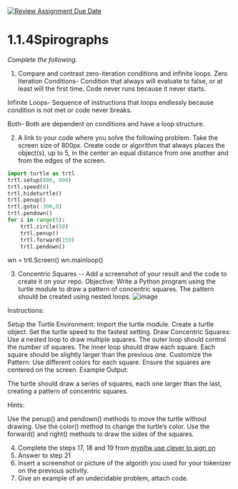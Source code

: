 [![Review Assignment Due Date](https://classroom.github.com/assets/deadline-readme-button-22041afd0340ce965d47ae6ef1cefeee28c7c493a6346c4f15d667ab976d596c.svg)](https://classroom.github.com/a/SkD24yV8)
# 1.1.4Spirographs

*Complete the following.*

1. Compare and contrast zero-iteration conditions and infinite loops.
   Zero Iteration Conditions- Condition that always will evaluate to false, or at least will the first time. Code never runs because it never starts.

Infinite Loops- Sequence of instructions that loops endlessly because condition is not met or code never breaks.

Both- Both are dependent on conditions and have a loop structure.





2. A link to your code where you solve the following problem. Take the screen size of 800px. Create code or algorithm that always places the object(s), up to 5, in the center an equal distance from one another and from the edges of the screen.
```python
import turtle as trtl
trtl.setup(800, 800)
trtl.speed(0)
trtl.hideturtle()
trtl.penup()
trtl.goto(-300,0)
trtl.pendown()
for i in range(5):
    trtl.circle(50)
    trtl.penup()
    trtl.forward(150)
    trtl.pendown()
```


wn = trtl.Screen()
wn.mainloop()






3. Concentric Squares -- Add a screenshot of your result and the code to create it on your repo.
Objective: Write a Python program using the turtle module to draw a pattern of concentric squares. The pattern should be created using nested loops.
![image](https://github.com/user-attachments/assets/116c3dc5-3acf-4350-a22d-fc20558c8362)


Instructions:

Setup the Turtle Environment:
Import the turtle module.
Create a turtle object.
Set the turtle speed to the fastest setting.
Draw Concentric Squares:
Use a nested loop to draw multiple squares.
The outer loop should control the number of squares.
The inner loop should draw each square.
Each square should be slightly larger than the previous one.
Customize the Pattern:
Use different colors for each square.
Ensure the squares are centered on the screen.
Example Output:

The turtle should draw a series of squares, each one larger than the last, creating a pattern of concentric squares.

Hints:

Use the penup() and pendown() methods to move the turtle without drawing.
Use the color() method to change the turtle’s color.
Use the forward() and right() methods to draw the sides of the squares.


4. Complete the steps 17, 18 and 19 from [mypltw use clever to sign on](https://pltw.read.inkling.com/a/b/5310c007377c46e28d745961310f0c2e/p/728c751a6c4145bea0ea83c5058fb9f9#44b0003a2ee14fcc9865e7bb5faec747)
5. Answer to step 21
6. Insert a screenshot or picture of the algorith you used for your tokenizer on the previous activity.
7. Give an example of an undecidable problem, attach code.
   


